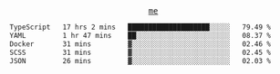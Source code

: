 <p align="center">
  <samp>
    <a href="https://yiwwhl.com">me</a>
  </samp>
</p>

<!--START_SECTION:waka-->

```txt
TypeScript   17 hrs 2 mins   ████████████████████░░░░░   79.49 %
YAML         1 hr 47 mins    ██░░░░░░░░░░░░░░░░░░░░░░░   08.37 %
Docker       31 mins         ▓░░░░░░░░░░░░░░░░░░░░░░░░   02.46 %
SCSS         31 mins         ▓░░░░░░░░░░░░░░░░░░░░░░░░   02.45 %
JSON         26 mins         ▓░░░░░░░░░░░░░░░░░░░░░░░░   02.03 %
```

<!--END_SECTION:waka-->